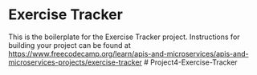 # Exercise Tracker

This is the boilerplate for the Exercise Tracker project. Instructions for building your project can be found at https://www.freecodecamp.org/learn/apis-and-microservices/apis-and-microservices-projects/exercise-tracker
#   P r o j e c t 4 - E x e r c i s e - T r a c k e r  
 